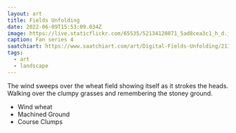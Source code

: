 ```yaml
---
layout: art
title: Fields Unfolding
date: 2022-06-09T15:53:09.034Z
image: https://live.staticflickr.com/65535/52134120871_5ad8cea3c1_h_d.jpg
caption: Fan series 4
saatchiart: https://www.saatchiart.com/art/Digital-Fields-Unfolding/2113733/9903503/view
tags:
  - art
  - landscape
---
```

The wind sweeps over the wheat field showing itself as it strokes the heads. Walking over the clumpy grasses and remembering the stoney ground.

* Wind wheat
* Machined Ground
* Course Clumps
